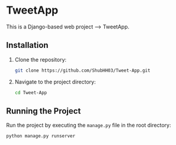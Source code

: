 
# TweetApp

This is a Django-based web project --> TweetApp.

## Installation

1. Clone the repository:
   ```sh
   git clone https://github.com/ShubHH03/Tweet-App.git
   ```
2. Navigate to the project directory:
   ```sh
   cd Tweet-App
   ```

## Running the Project

Run the project by executing the `manage.py` file in the root directory:
   ```sh
   python manage.py runserver
   ```
